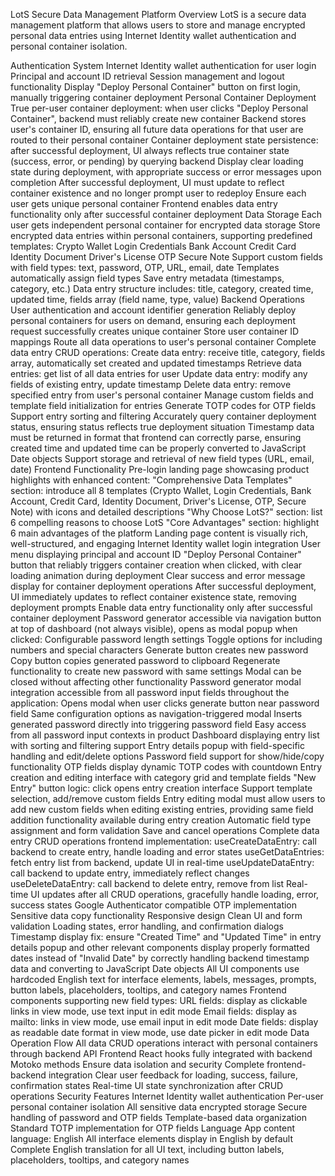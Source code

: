 LotS Secure Data Management Platform
Overview
LotS is a secure data management platform that allows users to store and manage encrypted personal data entries using Internet Identity wallet authentication and personal container isolation.

Authentication System
Internet Identity wallet authentication for user login
Principal and account ID retrieval
Session management and logout functionality
Display "Deploy Personal Container" button on first login, manually triggering container deployment
Personal Container Deployment
True per-user container deployment: when user clicks "Deploy Personal Container", backend must reliably create new container
Backend stores user's container ID, ensuring all future data operations for that user are routed to their personal container
Container deployment state persistence: after successful deployment, UI always reflects true container state (success, error, or pending) by querying backend
Display clear loading state during deployment, with appropriate success or error messages upon completion
After successful deployment, UI must update to reflect container existence and no longer prompt user to redeploy
Ensure each user gets unique personal container
Frontend enables data entry functionality only after successful container deployment
Data Storage
Each user gets independent personal container for encrypted data storage
Store encrypted data entries within personal containers, supporting predefined templates:
Crypto Wallet
Login Credentials
Bank Account
Credit Card
Identity Document
Driver's License
OTP
Secure Note
Support custom fields with field types: text, password, OTP, URL, email, date
Templates automatically assign field types
Save entry metadata (timestamps, category, etc.)
Data entry structure includes: title, category, created time, updated time, fields array (field name, type, value)
Backend Operations
User authentication and account identifier generation
Reliably deploy personal containers for users on demand, ensuring each deployment request successfully creates unique container
Store user container ID mappings
Route all data operations to user's personal container
Complete data entry CRUD operations:
Create data entry: receive title, category, fields array, automatically set created and updated timestamps
Retrieve data entries: get list of all data entries for user
Update data entry: modify any fields of existing entry, update timestamp
Delete data entry: remove specified entry from user's personal container
Manage custom fields and template field initialization for entries
Generate TOTP codes for OTP fields
Support entry sorting and filtering
Accurately query container deployment status, ensuring status reflects true deployment situation
Timestamp data must be returned in format that frontend can correctly parse, ensuring created time and updated time can be properly converted to JavaScript Date objects
Support storage and retrieval of new field types (URL, email, date)
Frontend Functionality
Pre-login landing page showcasing product highlights with enhanced content:
"Comprehensive Data Templates" section: introduce all 8 templates (Crypto Wallet, Login Credentials, Bank Account, Credit Card, Identity Document, Driver's License, OTP, Secure Note) with icons and detailed descriptions
"Why Choose LotS?" section: list 6 compelling reasons to choose LotS
"Core Advantages" section: highlight 6 main advantages of the platform
Landing page content is visually rich, well-structured, and engaging
Internet Identity wallet login integration
User menu displaying principal and account ID
"Deploy Personal Container" button that reliably triggers container creation when clicked, with clear loading animation during deployment
Clear success and error message display for container deployment operations
After successful deployment, UI immediately updates to reflect container existence state, removing deployment prompts
Enable data entry functionality only after successful container deployment
Password generator accessible via navigation button at top of dashboard (not always visible), opens as modal popup when clicked:
Configurable password length settings
Toggle options for including numbers and special characters
Generate button creates new password
Copy button copies generated password to clipboard
Regenerate functionality to create new password with same settings
Modal can be closed without affecting other functionality
Password generator modal integration accessible from all password input fields throughout the application:
Opens modal when user clicks generate button near password field
Same configuration options as navigation-triggered modal
Inserts generated password directly into triggering password field
Easy access from all password input contexts in product
Dashboard displaying entry list with sorting and filtering support
Entry details popup with field-specific handling and edit/delete options
Password field support for show/hide/copy functionality
OTP fields display dynamic TOTP codes with countdown
Entry creation and editing interface with category grid and template fields
"New Entry" button logic: click opens entry creation interface
Support template selection, add/remove custom fields
Entry editing modal must allow users to add new custom fields when editing existing entries, providing same field addition functionality available during entry creation
Automatic field type assignment and form validation
Save and cancel operations
Complete data entry CRUD operations frontend implementation:
useCreateDataEntry: call backend to create entry, handle loading and error states
useGetDataEntries: fetch entry list from backend, update UI in real-time
useUpdateDataEntry: call backend to update entry, immediately reflect changes
useDeleteDataEntry: call backend to delete entry, remove from list
Real-time UI updates after all CRUD operations, gracefully handle loading, error, success states
Google Authenticator compatible OTP implementation
Sensitive data copy functionality
Responsive design
Clean UI and form validation
Loading states, error handling, and confirmation dialogs
Timestamp display fix: ensure "Created Time" and "Updated Time" in entry details popup and other relevant components display properly formatted dates instead of "Invalid Date" by correctly handling backend timestamp data and converting to JavaScript Date objects
All UI components use hardcoded English text for interface elements, labels, messages, prompts, button labels, placeholders, tooltips, and category names
Frontend components supporting new field types:
URL fields: display as clickable links in view mode, use text input in edit mode
Email fields: display as mailto: links in view mode, use email input in edit mode
Date fields: display as readable date format in view mode, use date picker in edit mode
Data Operation Flow
All data CRUD operations interact with personal containers through backend API
Frontend React hooks fully integrated with backend Motoko methods
Ensure data isolation and security
Complete frontend-backend integration
Clear user feedback for loading, success, failure, confirmation states
Real-time UI state synchronization after CRUD operations
Security Features
Internet Identity wallet authentication
Per-user personal container isolation
All sensitive data encrypted storage
Secure handling of password and OTP fields
Template-based data organization
Standard TOTP implementation for OTP fields
Language
App content language: English
All interface elements display in English by default
Complete English translation for all UI text, including button labels, placeholders, tooltips, and category names